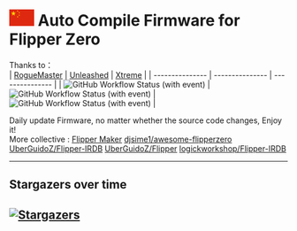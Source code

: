 # <img src="https://raw.githubusercontent.com/hampusborgos/country-flags/ba2cf4101bf029d2ada26da2f95121de74581a4d/svg/cn.svg" height="30" width="45"> Auto Compile Firmware for Flipper Zero 

Thanks to：<br>
| [RogueMaster](https://github.com/RogueMaster/flipperzero-firmware-wPlugins)  | [Unleashed](https://github.com/DarkFlippers/unleashed-firmware) | [Xtreme](https://github.com/ClaraCrazy/Flipper-Xtreme) |
| --------------- | --------------- | --------------- |
| ![GitHub Workflow Status (with event)](https://img.shields.io/github/actions/workflow/status/cokyrain/FlipperZeroFirmware/RogueMaster.yml)  | ![GitHub Workflow Status (with event)](https://img.shields.io/github/actions/workflow/status/cokyrain/FlipperZeroFirmware/Unleashed.yml)  | ![GitHub Workflow Status (with event)](https://img.shields.io/github/actions/workflow/status/cokyrain/FlipperZeroFirmware/Xtreme.yml)  |

Daily update Firmware, no matter whether the source code changes, Enjoy it!   
More collective : [Flipper Maker](https://flippermaker.github.io/) [djsime1/awesome-flipperzero](https://github.com/djsime1/awesome-flipperzero) [UberGuidoZ/Flipper-IRDB](https://github.com/UberGuidoZ/Flipper-IRDB) [UberGuidoZ/Flipper](https://github.com/UberGuidoZ/Flipper) [logickworkshop/Flipper-IRDB](https://github.com/logickworkshop/Flipper-IRDB)


----
## Stargazers over time
[![Stargazers](https://starchart.cc/cokyrain/FlipperZeroFirmware.svg)](https://starchart.cc/cokyrain/FlipperZeroFirmware)
----


